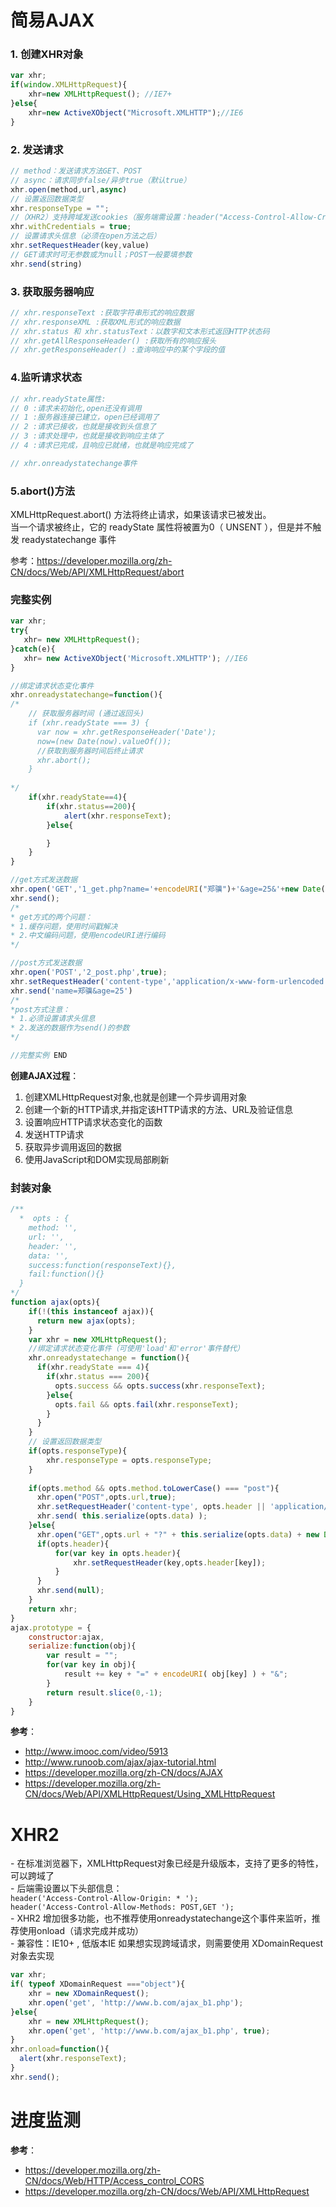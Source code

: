 # 简易AJAX
### 1. 创建XHR对象
```js
var xhr;
if(window.XMLHttpRequest){
    xhr=new XMLHttpRequest(); //IE7+
}else{
    xhr=new ActiveXObject("Microsoft.XMLHTTP");//IE6
}
```
### 2. 发送请求
```js
// method：发送请求方法GET、POST
// async：请求同步false/异步true（默认true）
xhr.open(method,url,async)
// 设置返回数据类型
xhr.responseType = "";
//（XHR2）支持跨域发送cookies（服务端需设置：header("Access-Control-Allow-Credentials: true")）
xhr.withCredentials = true; 
// 设置请求头信息（必须在open方法之后）
xhr.setRequestHeader(key,value)
// GET请求时可无参数或为null；POST一般要填参数
xhr.send(string)
```

### 3. 获取服务器响应
```js
// xhr.responseText :获取字符串形式的响应数据
// xhr.responseXML :获取XML形式的响应数据
// xhr.status 和 xhr.statusText：以数字和文本形式返回HTTP状态码
// xhr.getAllResponseHeader() :获取所有的响应报头
// xhr.getResponseHeader() :查询响应中的某个字段的值

```
### 4.监听请求状态
```js
// xhr.readyState属性:
// 0 :请求未初始化,open还没有调用
// 1 :服务器连接已建立，open已经调用了
// 2 :请求已接收，也就是接收到头信息了
// 3 :请求处理中，也就是接收到响应主体了
// 4 :请求已完成，且响应已就绪，也就是响应完成了

// xhr.onreadystatechange事件
```
### 5.abort()方法
XMLHttpRequest.abort() 方法将终止请求，如果该请求已被发出。  
当一个请求被终止，它的 readyState 属性将被置为0（ UNSENT ），但是并不触发 readystatechange 事件

参考：https://developer.mozilla.org/zh-CN/docs/Web/API/XMLHttpRequest/abort

### 完整实例
```js
var xhr;
try{
   xhr= new XMLHttpRequest();
}catch(e){
   xhr= new ActiveXObject('Microsoft.XMLHTTP'); //IE6
}

//绑定请求状态变化事件
xhr.onreadystatechange=function(){
/*
    // 获取服务器时间 (通过返回头)
    if (xhr.readyState === 3) {
      var now = xhr.getResponseHeader('Date');
      now=(new Date(now).valueOf());
      //获取到服务器时间后终止请求
      xhr.abort();
    }
    
*/
    if(xhr.readyState==4){
        if(xhr.status==200){
            alert(xhr.responseText);
        }else{

        }
    }
}

//get方式发送数据
xhr.open('GET','1_get.php?name='+encodeURI("郑骥")+'&age=25&'+new Date().getTime(),true);
xhr.send();
/*
* get方式的两个问题：
* 1.缓存问题，使用时间戳解决
* 2.中文编码问题，使用encodeURI进行编码
*/

//post方式发送数据
xhr.open('POST','2_post.php',true);
xhr.setRequestHeader('content-type','application/x-www-form-urlencoded'); //申明发送数据类型
xhr.send('name=郑骥&age=25')
/*
*post方式注意：
* 1.必须设置请求头信息
* 2.发送的数据作为send()的参数
*/

//完整实例 END
```
**创建AJAX过程**：  
1. 创建XMLHttpRequest对象,也就是创建一个异步调用对象      
2. 创建一个新的HTTP请求,并指定该HTTP请求的方法、URL及验证信息      
3. 设置响应HTTP请求状态变化的函数  
4. 发送HTTP请求  
5. 获取异步调用返回的数据     
6. 使用JavaScript和DOM实现局部刷新   

### 封装对象
```js
/**
  *  opts : {
    method: '',
    url: '',
    header: '',
    data: '',
    success:function(responseText){},
    fail:function(){}
  }
*/
function ajax(opts){
    if(!(this instanceof ajax)){
      return new ajax(opts);
    }
    var xhr = new XMLHttpRequest();
    //绑定请求状态变化事件（可使用'load'和'error'事件替代）
    xhr.onreadystatechange = function(){
      if(xhr.readyState === 4){
        if(xhr.status === 200){
          opts.success && opts.success(xhr.responseText);
        }else{
          opts.fail && opts.fail(xhr.responseText);
        }
      }
    }
    // 设置返回数据类型
    if(opts.responseType){
        xhr.responseType = opts.responseType;
    }
    
    if(opts.method && opts.method.toLowerCase() === "post"){
      xhr.open("POST",opts.url,true);
      xhr.setRequestHeader('content-type', opts.header || 'application/x-www-form-urlencoded');
      xhr.send( this.serialize(opts.data) );
    }else{
      xhr.open("GET",opts.url + "?" + this.serialize(opts.data) + new Date().getTime() ,true);
      if(opts.header){
          for(var key in opts.header){
              xhr.setRequestHeader(key,opts.header[key]);
          }
      }
      xhr.send(null);
    }
    return xhr;
}
ajax.prototype = {
    constructor:ajax,
    serialize:function(obj){
        var result = "";
        for(var key in obj){
            result += key + "=" + encodeURI( obj[key] ) + "&";
        }
        return result.slice(0,-1);
    }
}
```

**参考**：
- http://www.imooc.com/video/5913   
- http://www.runoob.com/ajax/ajax-tutorial.html   
- https://developer.mozilla.org/zh-CN/docs/AJAX
- https://developer.mozilla.org/zh-CN/docs/Web/API/XMLHttpRequest/Using_XMLHttpRequest  

# XHR2
\-  在标准浏览器下，XMLHttpRequest对象已经是升级版本，支持了更多的特性，可以跨域了  
\-  后端需设置以下头部信息：  
`header('Access-Control-Allow-Origin: * ');`  
`header('Access-Control-Allow-Methods: POST,GET '); `  
\-  XHR2 增加很多功能，也不推荐使用onreadystatechange这个事件来监听，推荐使用onload（请求完成并成功）  
\-  兼容性：IE10+ , 低版本IE 如果想实现跨域请求，则需要使用 XDomainRequest 对象去实现

```js
var xhr;
if( typeof XDomainRequest ==="object"){
    xhr = new XDomainRequest();
    xhr.open('get', 'http://www.b.com/ajax_b1.php');
}else{
    xhr = new XMLHttpRequest();
    xhr.open('get', 'http://www.b.com/ajax_b1.php', true);
}
xhr.onload=function(){
  alert(xhr.responseText);
}
xhr.send();
```

# 进度监测


**参考**：
- https://developer.mozilla.org/zh-CN/docs/Web/HTTP/Access_control_CORS
- https://developer.mozilla.org/zh-CN/docs/Web/API/XMLHttpRequest
